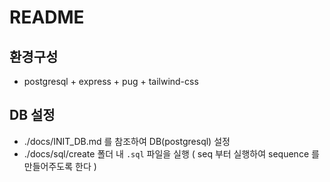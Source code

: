 # README

## 환경구성

- postgresql + express + pug + tailwind-css

## DB 설정

- ./docs/INIT_DB.md 를 참조하여 DB(postgresql) 설정
- ./docs/sql/create 폴더 내 `.sql` 파일을 실행 ( seq 부터 실행하여 sequence 를 만들어주도록 한다 )
